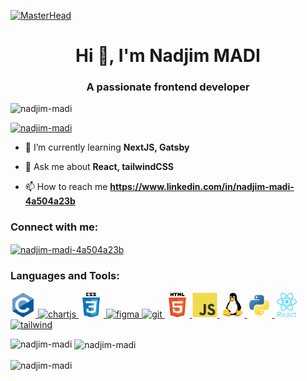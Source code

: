 [![MasterHead](https://images.unsplash.com/photo-1498050108023-c5249f4df085?ixlib=rb-4.0.3&ixid=MnwxMjA3fDB8MHxzZWFyY2h8MTR8fGRldmVsb3BlcnxlbnwwfHwwfHw%3D&w=1000&q=80)](https://rishavchanda.io)
<h1 align="center">Hi 👋, I'm Nadjim MADI</h1>
<h3 align="center">A passionate frontend developer</h3>


<p align="left"> <img src="https://komarev.com/ghpvc/?username=nadjim-madi&label=Profile%20views&color=0e75b6&style=flat" alt="nadjim-madi" /> </p>

<p align="left"> <a href="https://github.com/ryo-ma/github-profile-trophy"><img src="https://github-profile-trophy.vercel.app/?username=nadjim-madi" alt="nadjim-madi" /></a> </p>

- 🌱 I’m currently learning **NextJS, Gatsby**

- 💬 Ask me about **React, tailwindCSS**

- 📫 How to reach me **https://www.linkedin.com/in/nadjim-madi-4a504a23b**

<h3 align="left">Connect with me:</h3>
<p align="left">
<a href="https://linkedin.com/in/nadjim-madi-4a504a23b" target="blank"><img align="center" src="https://raw.githubusercontent.com/rahuldkjain/github-profile-readme-generator/master/src/images/icons/Social/linked-in-alt.svg" alt="nadjim-madi-4a504a23b" height="30" width="40" /></a>
</p>

<h3 align="left">Languages and Tools:</h3>
<p align="left"> <a href="https://www.cprogramming.com/" target="_blank" rel="noreferrer"> <img src="https://raw.githubusercontent.com/devicons/devicon/master/icons/c/c-original.svg" alt="c" width="40" height="40"/> </a> <a href="https://www.chartjs.org" target="_blank" rel="noreferrer"> <img src="https://www.chartjs.org/media/logo-title.svg" alt="chartjs" width="40" height="40"/> </a> <a href="https://www.w3schools.com/css/" target="_blank" rel="noreferrer"> <img src="https://raw.githubusercontent.com/devicons/devicon/master/icons/css3/css3-original-wordmark.svg" alt="css3" width="40" height="40"/> </a> <a href="https://www.figma.com/" target="_blank" rel="noreferrer"> <img src="https://www.vectorlogo.zone/logos/figma/figma-icon.svg" alt="figma" width="40" height="40"/> </a> <a href="https://git-scm.com/" target="_blank" rel="noreferrer"> <img src="https://www.vectorlogo.zone/logos/git-scm/git-scm-icon.svg" alt="git" width="40" height="40"/> </a> <a href="https://www.w3.org/html/" target="_blank" rel="noreferrer"> <img src="https://raw.githubusercontent.com/devicons/devicon/master/icons/html5/html5-original-wordmark.svg" alt="html5" width="40" height="40"/> </a> <a href="https://developer.mozilla.org/en-US/docs/Web/JavaScript" target="_blank" rel="noreferrer"> <img src="https://raw.githubusercontent.com/devicons/devicon/master/icons/javascript/javascript-original.svg" alt="javascript" width="40" height="40"/> </a> <a href="https://www.linux.org/" target="_blank" rel="noreferrer"> <img src="https://raw.githubusercontent.com/devicons/devicon/master/icons/linux/linux-original.svg" alt="linux" width="40" height="40"/> </a> <a href="https://www.python.org" target="_blank" rel="noreferrer"> <img src="https://raw.githubusercontent.com/devicons/devicon/master/icons/python/python-original.svg" alt="python" width="40" height="40"/> </a> <a href="https://reactjs.org/" target="_blank" rel="noreferrer"> <img src="https://raw.githubusercontent.com/devicons/devicon/master/icons/react/react-original-wordmark.svg" alt="react" width="40" height="40"/> </a> <a href="https://tailwindcss.com/" target="_blank" rel="noreferrer"> <img src="https://www.vectorlogo.zone/logos/tailwindcss/tailwindcss-icon.svg" alt="tailwind" width="40" height="40"/> </a> </p>

<p><img align="left" src="https://github-readme-stats.vercel.app/api/top-langs?username=nadjim-madi&show_icons=true&locale=en&layout=compact" alt="nadjim-madi" /></p>

<p>&nbsp;<img align="center" src="https://github-readme-stats.vercel.app/api?username=nadjim-madi&show_icons=true&locale=en" alt="nadjim-madi" /></p>

<p><img align="center" src="https://github-readme-streak-stats.herokuapp.com/?user=nadjim-madi&" alt="nadjim-madi" /></p>
